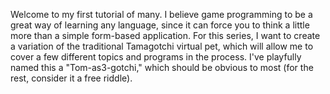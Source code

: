 Welcome to my first tutorial of many.  I believe game programming to be a great way of learning any language, since it can force you to think a little more than a simple form-based application.  For this series, I want to create a variation of the traditional Tamagotchi virtual pet, which will allow me to cover a few different topics and programs in the process.  I've playfully named this a "Tom-as3-gotchi," which should be obvious to most (for the rest, consider it a free riddle).